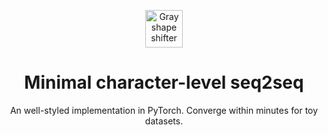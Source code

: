 
<p align="center"><a href="https://github.com/nastyox/Rando.js#nastyox"><img src="http://randojs.com/images/shapeShifterGrayAlphaBackground.gif" alt="Gray shape shifter" height="60"/></a></p>
<h1 align="center">Minimal character-level seq2seq</h1>
<p align="center">An well-styled implementation in PyTorch. Converge within minutes for toy datasets.</p>
